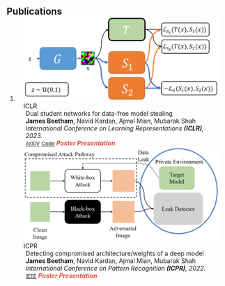 <h2 id="publications" style="margin: 2px 0px -15px;">Publications</h2>

<div class="publications">
<ol class="bibliography">

<li>
<div class="pub-row">
  <div class="col-sm-3 abbr" style="position: relative;padding-right: 15px;padding-left: 15px;">
    <img src="assets/img/iclr2023-overview.png" class="teaser img-fluid z-depth-1">
    <abbr class="badge">ICLR</abbr>
  </div>
  <div class="col-sm-9" style="position: relative;padding-right: 15px;padding-left: 20px;">
    <div class="title"><a href="https://arxiv.org/abs/2309.10058"></a>Dual student networks for data-free model stealing</div>
    <div class="author"><strong>James Beetham</strong>, Navid Kardan, Ajmal Mian, Mubarak Shah</div>
    <div class="periodical"><em>International Conference on Learning Representations <strong>(ICLR)</strong>, 2023.</em></div>
    <div class="links">
      <a href="https://arxiv.org/abs/2309.10058" class="btn btn-sm z-depth-0" role="button" target="_blank" style="font-size:12px;">ArXiV</a>
      <a href="https://github.com/James-Beetham/dual_students" class="btn btn-sm z-depth-0" role="button" target="_blank" style="font-size:12px;">Code</a>
      <strong><i style="color:#e74d3c">Poster Presentation</i></strong>
    </div>
  </div>
</div>

<div class="pub-row">
  <div class="col-sm-3 abbr" style="position: relative;padding-right: 15px;padding-left: 15px;">
    <img src="assets/img/icpr2022-overview.png" class="teaser img-fluid z-depth-1">
    <abbr class="badge">ICPR</abbr>
  </div>
  <div class="col-sm-9" style="position: relative;padding-right: 15px;padding-left: 20px;">
    <div class="title"><a href="https://ieeexplore.ieee.org/document/9956280"></a>Detecting compromised architecture/weights of a deep model</div>
    <div class="author"><strong>James Beetham</strong>, Navid Kardan, Ajmal Mian, Mubarak Shah</div>
    <div class="periodical"><em>International Conference on Pattern Recognition <strong>(ICPR)</strong>, 2022.</em></div>
    <div class="links">
      <a href="https://ieeexplore.ieee.org/document/9956280" class="btn btn-sm z-depth-0" role="button" target="_blank" style="font-size:12px;">IEEE</a>
      <strong><i style="color:#e74d3c">Poster Presentation</i></strong>
    </div>
  </div>
</div>


</li>
<br>
</ol>
</div>
